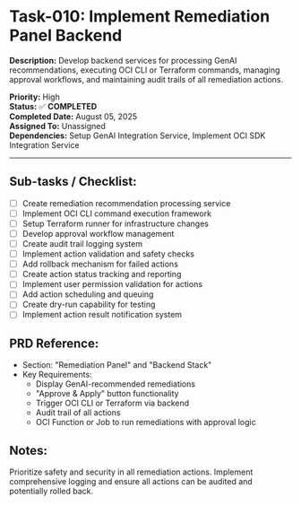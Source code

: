 # Task-010: Implement Remediation Panel Backend

**Description:**
Develop backend services for processing GenAI recommendations, executing OCI CLI or Terraform commands, managing approval workflows, and maintaining audit trails of all remediation actions.

**Priority:** High  
**Status:** ✅ **COMPLETED**  
**Completed Date:** August 05, 2025  
**Assigned To:** Unassigned  
**Dependencies:** Setup GenAI Integration Service, Implement OCI SDK Integration Service

---

## Sub-tasks / Checklist:
- [ ] Create remediation recommendation processing service
- [ ] Implement OCI CLI command execution framework
- [ ] Setup Terraform runner for infrastructure changes
- [ ] Develop approval workflow management
- [ ] Create audit trail logging system
- [ ] Implement action validation and safety checks
- [ ] Add rollback mechanism for failed actions
- [ ] Create action status tracking and reporting
- [ ] Implement user permission validation for actions
- [ ] Add action scheduling and queuing
- [ ] Create dry-run capability for testing
- [ ] Implement action result notification system

## PRD Reference:
* Section: "Remediation Panel" and "Backend Stack"
* Key Requirements:
    * Display GenAI-recommended remediations
    * "Approve & Apply" button functionality
    * Trigger OCI CLI or Terraform via backend
    * Audit trail of all actions
    * OCI Function or Job to run remediations with approval logic

## Notes:
Prioritize safety and security in all remediation actions. Implement comprehensive logging and ensure all actions can be audited and potentially rolled back. 